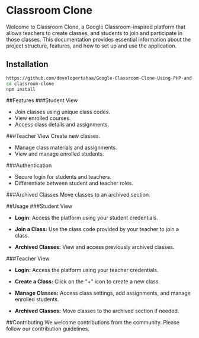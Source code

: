 # Classroom Clone

Welcome to Classroom Clone, a Google Classroom-inspired platform that allows teachers to create classes, and students to join and participate in those classes. This documentation provides essential information about the project structure, features, and how to set up and use the application.

## Installation
```bash
https://github.com/developertahaa/Google-Classroom-Clone-Using-PHP-and-HTML.git
cd classroom-clone
npm install
```

##Features
###Student View
- Join classes using unique class codes.
- View enrolled courses.
- Access class details and assignments.

###Teacher View
Create new classes.
- Manage class materials and assignments.
- View and manage enrolled students.

###Authentication
- Secure login for students and teachers.
- Differentiate between student and teacher roles.

###Archived Classes
Move classes to an archived section.

##Usage
###Student View
- **Login**:
Access the platform using your student credentials.

- **Join a Class:**
Use the class code provided by your teacher to join a class.

- **Archived Classes:**
View and access previously archived classes.

###Teacher View
- **Login:**
Access the platform using your teacher credentials.

- **Create a Class:**
Click on the "+" icon to create a new class.

- **Manage Classes:**
Access class settings, add assignments, and manage enrolled students.

- **Archived Classes:**
Move classes to the archived section if needed.

##Contributing
We welcome contributions from the community. Please follow our contribution guidelines.
